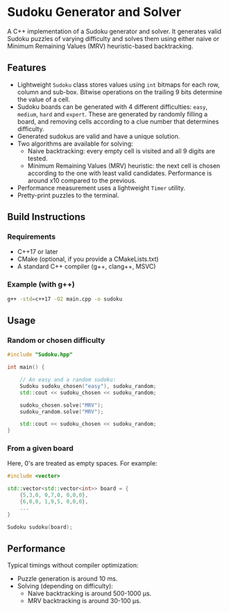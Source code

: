 # Sudoku Generator and Solver

A C++ implementation of a Sudoku generator and solver. It generates valid Sudoku puzzles of varying difficulty and solves them using either naive or Minimum Remaining Values (MRV) heuristic-based backtracking.

## Features

- Lightweight `Sudoku` class stores values using `int` bitmaps for each row, column and sub-box. Bitwise operations on the trailing 9 bits determine the value of a cell.
- Sudoku boards can be generated with 4 different difficulties: `easy`, `medium`, `hard` and `expert`. These are generated by randomly filling a board, and removing cells according to a clue number that determines difficulty.
- Generated sudokus are valid and have a unique solution.
- Two algorithms are available for solving:
  - Naive backtracking: every empty cell is visited and all 9 digits are tested. 
  - Minimum Remaining Values (MRV) heuristic: the next cell is chosen according to the one with least valid candidates. Performance is around x10 compared to the previous.
- Performance measurement uses a lightweight `Timer` utility.
- Pretty-print puzzles to the terminal.

## Build Instructions

### Requirements
- C++17 or later
- CMake (optional, if you provide a CMakeLists.txt)
- A standard C++ compiler (g++, clang++, MSVC)

### Example (with g++)
```bash
g++ -std=c++17 -O2 main.cpp -o sudoku
```

## Usage

### Random or chosen difficulty
```cpp
#include "Sudoku.hpp"

int main() {

    // An easy and a random sudoku:
    Sudoku sudoku_chosen("easy"), sudoku_random;
    std::cout << sudoku_chosen << sudoku_random;

    sudoku_chosen.solve("MRV");
    sudoku_random.solve("MRV");

    std::cout << sudoku_chosen << sudoku_random;
}
```

### From a given board

Here, 0's are treated as empty spaces. For example:

```cpp
#include <vector>

std::vector<std::vector<int>> board = {
    {5,3,0, 0,7,0, 0,0,0},
    {6,0,0, 1,9,5, 0,0,0},
    ...
}

Sudoku sudoku(board);
```

## Performance

Typical timings without compiler optimization:
- Puzzle generation is around 10 ms.
- Solving (depending on difficulty):
  - Naive backtracking is around 500-1000 µs.
  - MRV backtracking is around 30-100 µs.
